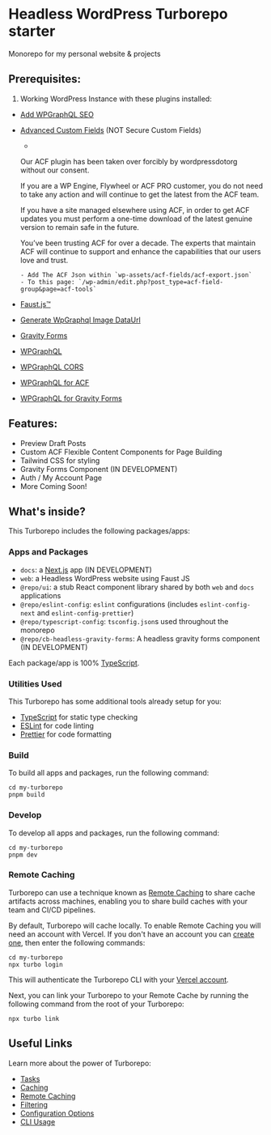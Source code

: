 # Headless WordPress Turborepo starter

Monorepo for my personal website & projects

## Prerequisites:
1. Working WordPress Instance with these plugins installed:
- [Add WPGraphQL SEO](https://github.com/ashhitch/wp-graphql-yoast-seo)
- [Advanced Custom Fields](https://www.advancedcustomfields.com/) (NOT Secure Custom Fields)
    - ```
    Our ACF plugin has been taken over forcibly by wordpressdotorg without our consent.

    If you are a WP Engine, Flywheel or ACF PRO customer, you do not need to take any action and will continue to get the latest from the ACF team.

    If you have a site managed elsewhere using ACF, in order to get ACF updates you must perform a one-time download of the latest genuine version to remain safe in the future.

    You’ve been trusting ACF for over a decade. The experts that maintain ACF will continue to support and enhance the capabilities that our users love and trust.
    ```
    - Add The ACF Json within `wp-assets/acf-fields/acf-export.json`
    - To this page: `/wp-admin/edit.php?post_type=acf-field-group&page=acf-tools`
- [Faust.js™](https://faustjs.org/)
- [Generate WpGraphql Image DataUrl](https://github.com/dipankarmaikap/wp-graphql-image-dataurl)
- [Gravity Forms](https://www.gravityforms.com/)
- [WPGraphQL](https://www.wpgraphql.com/)
- [WPGraphQL CORS](https://www.wpgraphql.com/extenstion-plugins/wpgraphql-cors)
- [WPGraphQL for ACF](https://github.com/wp-graphql/wpgraphql-acf)
- [WPGraphQL for Gravity Forms](https://github.com/AxeWP/wp-graphql-gravity-forms)


## Features:
- Preview Draft Posts
- Custom ACF Flexible Content Components for Page Building
- Tailwind CSS for styling
- Gravity Forms Component (IN DEVELOPMENT)
- Auth / My Account Page
- More Coming Soon!

## What's inside?

This Turborepo includes the following packages/apps:

### Apps and Packages

- `docs`: a [Next.js](https://nextjs.org/) app (IN DEVELOPMENT)
- `web`: a Headless WordPress website using Faust JS
- `@repo/ui`: a stub React component library shared by both `web` and `docs` applications
- `@repo/eslint-config`: `eslint` configurations (includes `eslint-config-next` and `eslint-config-prettier`)
- `@repo/typescript-config`: `tsconfig.json`s used throughout the monorepo
- `@repo/cb-headless-gravity-forms`: A headless gravity forms component (IN DEVELOPMENT)

Each package/app is 100% [TypeScript](https://www.typescriptlang.org/).

### Utilities Used

This Turborepo has some additional tools already setup for you:

- [TypeScript](https://www.typescriptlang.org/) for static type checking
- [ESLint](https://eslint.org/) for code linting
- [Prettier](https://prettier.io) for code formatting

### Build

To build all apps and packages, run the following command:

```
cd my-turborepo
pnpm build
```

### Develop

To develop all apps and packages, run the following command:

```
cd my-turborepo
pnpm dev
```

### Remote Caching

Turborepo can use a technique known as [Remote Caching](https://turbo.build/repo/docs/core-concepts/remote-caching) to share cache artifacts across machines, enabling you to share build caches with your team and CI/CD pipelines.

By default, Turborepo will cache locally. To enable Remote Caching you will need an account with Vercel. If you don't have an account you can [create one](https://vercel.com/signup), then enter the following commands:

```
cd my-turborepo
npx turbo login
```

This will authenticate the Turborepo CLI with your [Vercel account](https://vercel.com/docs/concepts/personal-accounts/overview).

Next, you can link your Turborepo to your Remote Cache by running the following command from the root of your Turborepo:

```
npx turbo link
```

## Useful Links

Learn more about the power of Turborepo:

- [Tasks](https://turbo.build/repo/docs/core-concepts/monorepos/running-tasks)
- [Caching](https://turbo.build/repo/docs/core-concepts/caching)
- [Remote Caching](https://turbo.build/repo/docs/core-concepts/remote-caching)
- [Filtering](https://turbo.build/repo/docs/core-concepts/monorepos/filtering)
- [Configuration Options](https://turbo.build/repo/docs/reference/configuration)
- [CLI Usage](https://turbo.build/repo/docs/reference/command-line-reference)
